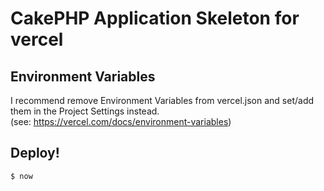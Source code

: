 # CakePHP Application Skeleton for vercel

## Environment Variables

I recommend remove Environment Variables from vercel.json and set/add them in the Project Settings instead. \
(see: https://vercel.com/docs/environment-variables)


## Deploy!

```
$ now
```

